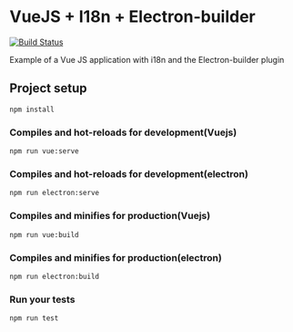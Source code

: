 
# VueJS + I18n + Electron-builder
[![Build Status](https://travis-ci.org/DiegoBulhoes/Vuejs-I18n-Electron-builder.svg?branch=master)](https://travis-ci.org/DiegoBulhoes/Vuejs-I18n-Electron-builder)

Example of a Vue JS application with i18n and the Electron-builder plugin

## Project setup
```
npm install
```

### Compiles and hot-reloads for development(Vuejs)
```
npm run vue:serve
```

### Compiles and hot-reloads for development(electron)
```
npm run electron:serve
```

### Compiles and minifies for production(Vuejs)
```
npm run vue:build

```
### Compiles and minifies for production(electron)
```
npm run electron:build
```

### Run your tests
```
npm run test
```

